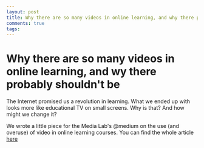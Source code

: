 ```yaml
---
layout: post
title: Why there are so many videos in online learning, and why there probably shouldn't be 
comments: true
tags: 
---
```

# Why there are so many videos in online learning, and wy there probably shouldn't be 

The Internet promised us a revolution in learning. What we ended up with looks more like educational TV on small screens. Why is that? And how might we change it?

We wrote a little piece for the Media Lab's @medium on the use (and overuse) of video in online learning courses. You can find the whole article <a href="https://medium.com/@medialab/why-there-are-so-many-video-lectures-in-online-learning-and-why-there-probably-shouldn-t-be-2fad009c30b5">here</a>




